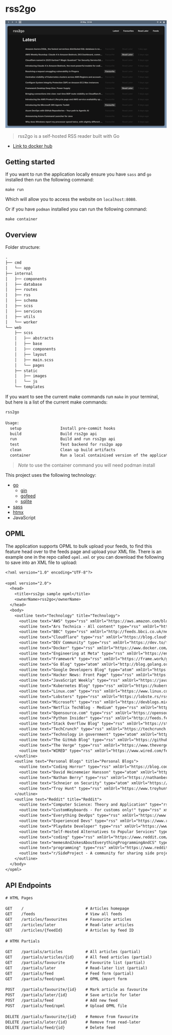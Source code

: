 # rss2go

![rss2go](./.assets/rss2go.png)

> rss2go is a self-hosted RSS reader built with Go

- [Link to docker hub](https://hub.docker.com/repository/docker/nathanberry97/rss2go/general)

## Getting started

If you want to run the application locally ensure you have `sass` and `go`
installed then run the following command:

```
make run
```

Which will allow you to access the website on `localhost:8080`.

Or if you have `podman` installed you can run the following command:

```
make container
```

## Overview

Folder structure:

```txt
.
├── cmd
│   └── app
├── internal
│   ├── components
│   ├── database
│   ├── routes
│   ├── rss
│   ├── schema
│   ├── scss
│   ├── services
│   ├── utils
│   └── worker
└── web
    ├── scss
    │   ├── abstracts
    │   ├── base
    │   ├── components
    │   ├── layout
    │   ├── main.scss
    │   └── pages
    ├── static
    │   ├── images
    │   └── js
    └── templates
```

If you want to see the current make commands run `make` in your terminal, but
here is a list of the current make commands:

```txt
rss2go

Usage:
  setup                 Install pre-commit hooks
  build                 Build rss2go api
  run                   Build and run rss2go api
  test                  Test backend for rss2go app
  clean                 Clean up build artifacts
  container             Run a local containised version of the application
```

> *Note* to use the container command you will need podman install

This project uses the following technology:

- [go](https://go.dev/)
  - [gin](https://github.com/gin-gonic/gin)
  - [gofeed](https://github.com/mmcdole/gofeed)
  - [sqlite](https://pkg.go.dev/modernc.org/sqlite)
- [sass](https://sass-lang.com/)
- [htmx](https://htmx.org/)
- JavaScript

## OPML

The application supports OPML to bulk upload your feeds, to find this feature
head over to the feeds page and upload your XML file.
There is an example one in the repo called `opml.xml` or you can download
the following to save into an XML file to upload:

```txt
<?xml version="1.0" encoding="UTF-8"?>

<opml version="2.0">
  <head>
    <title>rss2go sample opml</title>
    <ownerName>rss2go</ownerName>
  </head>
  <body>
    <outline text="Technology" title="Technology">
      <outline text="AWS" type="rss" xmlUrl="https://aws.amazon.com/blogs/aws/feed/" />
      <outline text="Ars Technica - All content" type="rss" xmlUrl="http://feeds.arstechnica.com/arstechnica/index" />
      <outline text="BBC" type="rss" xmlUrl="http://feeds.bbci.co.uk/news/technology/rss.xml" />
      <outline text="Cloudflare" type="rss" xmlUrl="https://blog.cloudflare.com/rss" />
      <outline text="DEV Community" type="rss" xmlUrl="https://dev.to/feed" />
      <outline text="Docker" type="rss" xmlUrl="https://www.docker.com/blog/feed/" />
      <outline text="Engineering at Meta" type="rss" xmlUrl="https://engineering.fb.com/feed/" />
      <outline text="Framework" type="rss" xmlUrl="https://frame.work/gb/en/blog.rss" />
      <outline text="Go Blog" type="atom" xmlUrl="http://blog.golang.org/feed.atom" />
      <outline text="Google Developers Blog" type="atom" xmlUrl="https://developers.googleblog.com/atom.xml" />
      <outline text="Hacker News: Front Page" type="rss" xmlUrl="https://hnrss.org/frontpage" />
      <outline text="JavaScript Weekly" type="rss" xmlUrl="https://javascriptweekly.com/rss/" />
      <outline text="Kubernetes Blog" type="rss" xmlUrl="https://kubernetes.io/feed.xml" />
      <outline text="Linux.com" type="rss" xmlUrl="https://www.linux.com/feed/" />
      <outline text="Lobsters" type="rss" xmlUrl="https://lobste.rs/rss" />
      <outline text="Microsoft" type="rss" xmlUrl="https://devblogs.microsoft.com/landing" />
      <outline text="Netflix TechBlog - Medium" type="rss" xmlUrl="https://netflixtechblog.com/feed" />
      <outline text="Opensource.com" type="rss" xmlUrl="https://opensource.com/feed" />
      <outline text="Python Insider" type="rss" xmlUrl="http://feeds.feedburner.com/PythonInsider" />
      <outline text="Stack Overflow Blog" type="rss" xmlUrl="https://stackoverflow.blog/feed/" />
      <outline text="TechCrunch" type="rss" xmlUrl="https://techcrunch.com/feed/" />
      <outline text="Technology in government" type="atom" xmlUrl="https://technology.blog.gov.uk/feed/" />
      <outline text="The GitHub Blog" type="rss" xmlUrl="https://github.blog/feed/" />
      <outline text="The Verge" type="rss" xmlUrl="https://www.theverge.com/rss/index.xml" />
      <outline text="WIRED" type="rss" xmlUrl="https://www.wired.com/feed/rss" />
    </outline>
    <outline text="Personal Blogs" title="Personal Blogs">
      <outline text="Coding Horror" type="rss" xmlUrl="https://blog.codinghorror.com/rss" />
      <outline text="David Heinemeier Hansson" type="atom" xmlUrl="https://world.hey.com/dhh/feed.atom" />
      <outline text="Nathan Berry" type="rss" xmlUrl="https://nathanberry.co.uk/feed.xml" />
      <outline text="Schneier on Security" type="atom" xmlUrl="https://www.schneier.com/blog/atom.xml" />
      <outline text="Troy Hunt" type="rss" xmlUrl="https://www.troyhunt.com/rss/" />
    </outline>
    <outline text="Reddit" title="Reddit">
      <outline text="Computer Science: Theory and Application" type="rss" xmlUrl="https://www.reddit.com/r/compsci/.rss" />
      <outline text="CustomKeyboards - For customs only!" type="rss" xmlUrl="https://www.reddit.com/r/CustomKeyboards/.rss" />
      <outline text="Everything DevOps" type="rss" xmlUrl="https://www.reddit.com/r/devops/.rss" />
      <outline text="Experienced Devs" type="rss" xmlUrl="https://www.reddit.com/r/ExperiencedDevs/.rss" />
      <outline text="Playdate Developer" type="rss" xmlUrl="https://www.reddit.com/r/PlaydateDeveloper/.rss" />
      <outline text="Self-Hosted Alternatives to Popular Services" type="rss" xmlUrl="https://www.reddit.com/r/selfhosted/.rss" />
      <outline text="coding" type="rss" xmlUrl="https://www.reddit.com/r/coding/.rss" />
      <outline text="memesAndJokesAboutEverythingProgrammingAndCS" type="rss" xmlUrl="https://www.reddit.com/r/ProgrammerHumor/.rss" />
      <outline text="programming" type="rss" xmlUrl="https://www.reddit.com/r/programming/.rss" />
      <outline text="r/SideProject - A community for sharing side projects" type="rss" xmlUrl="https://www.reddit.com/r/SideProject/.rss" />
    </outline>
  </body>
</opml>
```

## API Endpoints

```txt
# HTML Pages

GET    /                           # Articles homepage
GET    /feeds                      # View all feeds
GET    /articles/favourites        # Favourite articles
GET    /articles/later             # Read-later articles
GET    /articles/{feedId}          # Articles by feed ID

# HTMX Partials

GET    /partials/articles          # All articles (partial)
GET    /partials/articles/{id}     # All feed articles (partial)
GET    /partials/favourite         # Favourite list (partial)
GET    /partials/later             # Read-later list (partial)
GET    /partials/feed              # Feed form (partial)
GET    /partials/feed/opml         # OPML import form

POST   /partials/favourite/{id}    # Mark article as favourite
POST   /partials/later/{id}        # Save article for later
POST   /partials/feed              # Add new feed
POST   /partials/feed/opml         # Upload OPML file

DELETE /partials/favourite/{id}    # Remove from favourite
DELETE /partials/later/{id}        # Remove from read-later
DELETE /partials/feed/{id}         # Delete feed
```
